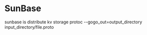 # SunBase
sunbase  is distribute  kv storage 
 protoc --gogo_out=output_directory input_directory/file.proto
